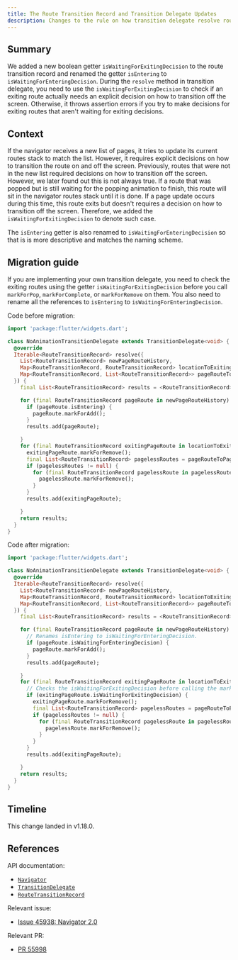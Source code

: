 ```yaml
---
title: The Route Transition Record and Transition Delegate Updates
description: Changes to the rule on how transition delegate resolve route transition.
---
```


## Summary

We added a new boolean getter `isWaitingForExitingDecision` to the route
transition record and renamed the getter `isEntering` to
`isWaitingForEnteringDecision`. During the `resolve` method in transition
delegate, you need to use the `isWaitingForExitingDecision` to check
if an exiting route actually needs an explicit decision on how to transition
off the screen. Otherwise, it throws assertion errors if you try to
make decisions for exiting routes that aren't waiting for exiting
decisions.


## Context

If the navigator receives a new list of pages, it tries to update its
current routes stack to match the list. However, it requires explicit
decisions on how to transition the route on and off the screen. Previously,
routes that were not in the new list required decisions on how to transition
off the screen. However, we later found out this is not always true. If a
route that was popped but is still waiting for the popping animation to finish,
this route will sit in the navigator routes stack until it is done. If a page
update occurs during this time, this route exits but doesn't requires a decision
on how to transition off the screen. Therefore, we added the
`isWaitingForExitingDecision` to denote such case.

The `isEntering` getter is also renamed to `isWaitingForEnteringDecision` so
that is is more descriptive and matches the naming scheme.

## Migration guide

If you are implementing your own transition delegate, you need to check the
exiting routes using the getter `isWaitingForExitingDecision` before you
call `markForPop`, `markForComplete`, or `markForRemove` on them. You also
need to rename all the references to `isEntering` to `isWaitingForEnteringDecision`.

Code before migration:

```dart
import 'package:flutter/widgets.dart';

class NoAnimationTransitionDelegate extends TransitionDelegate<void> {
  @override
  Iterable<RouteTransitionRecord> resolve({
    List<RouteTransitionRecord> newPageRouteHistory,
    Map<RouteTransitionRecord, RouteTransitionRecord> locationToExitingPageRoute,
    Map<RouteTransitionRecord, List<RouteTransitionRecord>> pageRouteToPagelessRoutes,
  }) {
    final List<RouteTransitionRecord> results = <RouteTransitionRecord>[];

    for (final RouteTransitionRecord pageRoute in newPageRouteHistory) {
      if (pageRoute.isEntering) {
        pageRoute.markForAdd();
      }
      results.add(pageRoute);

    }
    for (final RouteTransitionRecord exitingPageRoute in locationToExitingPageRoute.values) {
      exitingPageRoute.markForRemove();
      final List<RouteTransitionRecord> pagelessRoutes = pageRouteToPagelessRoutes[exitingPageRoute];
      if (pagelessRoutes != null) {
        for (final RouteTransitionRecord pagelessRoute in pagelessRoutes) {
          pagelessRoute.markForRemove();
        }
      }
      results.add(exitingPageRoute);

    }
    return results;
  }
}
```

Code after migration:

```dart
import 'package:flutter/widgets.dart';

class NoAnimationTransitionDelegate extends TransitionDelegate<void> {
  @override
  Iterable<RouteTransitionRecord> resolve({
    List<RouteTransitionRecord> newPageRouteHistory,
    Map<RouteTransitionRecord, RouteTransitionRecord> locationToExitingPageRoute,
    Map<RouteTransitionRecord, List<RouteTransitionRecord>> pageRouteToPagelessRoutes,
  }) {
    final List<RouteTransitionRecord> results = <RouteTransitionRecord>[];

    for (final RouteTransitionRecord pageRoute in newPageRouteHistory) {
      // Renames isEntering to isWaitingForEnteringDecision.
      if (pageRoute.isWaitingForEnteringDecision) {
        pageRoute.markForAdd();
      }
      results.add(pageRoute);

    }
    for (final RouteTransitionRecord exitingPageRoute in locationToExitingPageRoute.values) {
      // Checks the isWaitingForExitingDecision before calling the markFor methods.
      if (exitingPageRoute.isWaitingForExitingDecision) {
        exitingPageRoute.markForRemove();
        final List<RouteTransitionRecord> pagelessRoutes = pageRouteToPagelessRoutes[exitingPageRoute];
        if (pagelessRoutes != null) {
          for (final RouteTransitionRecord pagelessRoute in pagelessRoutes) {
            pagelessRoute.markForRemove();
          }
        }
      }
      results.add(exitingPageRoute);

    }
    return results;
  }
}
```

## Timeline

This change landed in v1.18.0.

## References

API documentation:
* [`Navigator`][]
* [`TransitionDelegate`][]
* [`RouteTransitionRecord`][]

Relevant issue:
* [Issue 45938: Navigator 2.0][]

Relevant PR:
* [PR 55998][]


[Issue 45938: Navigator 2.0]: {{site.github}}/flutter/flutter/issues/45938
[`Navigator`]: https://master-api.flutter.dev/flutter/widgets/Navigator-class.html
[`TransitionDelegate`]: https://master-api.flutter.dev/flutter/widgets/TransitionDelegate-class.html
[`RouteTransitionRecord`]: https://master-api.flutter.dev/flutter/widgets/RouteTransitionRecord-class.html
[PR 55998]: {{site.github}}/flutter/flutter/pull/55998
